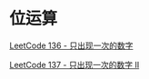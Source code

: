 # 位运算

[LeetCode 136 - 只出现一次的数字](https://leetcode.cn/problems/single-number/)

[LeetCode 137 - 只出现一次的数字 II](https://leetcode.cn/problems/single-number-ii/)
